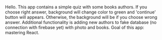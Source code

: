 Hello. This app contains a simple quiz with some books authors. If you choose right answer, background will change color to green and 'continue' button will appears. Otherwise, the background will be if you choose wrong answer. Additional functionality is adding new authors to fake database (no connection with firebase yet) with photo and books. Goal of this app: mastering React.
